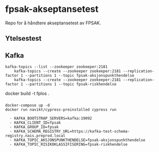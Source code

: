 # fpsak-akseptansetest
Repo for å håndtere akseptansetest av FPSAK.



## Ytelsestest


## Kafka
```
kafka-topics --list --zookeeper zookeeper:2181
    kafka-topics --create --zookeeper zookeeper:2181 --replication-factor 1 --partitions 1 --topic fpsak-aksjonspunkthendelse
    kafka-topics --create --zookeeper zookeeper:2181 --replication-factor 1 --partitions 1 --topic fpsak-riskhendelse
```

docker build -t fplos .


###

```
docker-compose up -d
docker run navikt/cypress-preinstalled cypress run
```


      - KAFKA_BOOTSTRAP_SERVERS=kafka:19092
      - KAFKA_CLIENT_ID=fpsak
      - KAFKA_GROUP_ID=fpsak
      - KAFKA_SCHEMA_REGISTRY_URL=https://kafka-test-schema-registry.nais.preprod.local
      - KAFKA_TOPIC_AKSJONSPUNKTHENDELSE=fpsak-aksjonspunkthendelse
      - KAFKA_TOPIC_RISIKOKLASSIFISERING=fpsak-riskhendelse

